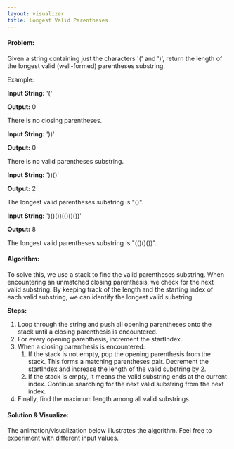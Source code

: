 ```yaml
---
layout: visualizer
title: Longest Valid Parentheses
---
```


#### Problem:

Given a string containing just the characters '(' and ')', return the length of the longest valid (well-formed) parentheses substring.

Example: 

**Input String:** '('

**Output:** 0

There is no closing parentheses.

**Input String:** '))'

**Output:** 0

There is no valid parentheses substring.

**Input String:** '))()'

**Output:** 2

The longest valid parentheses substring is "()".

**Input String:** ')()())(()()())'

**Output:** 8

The longest valid parentheses substring is "(()()())".

#### Algorithm:

To solve this, we use a stack to find the valid parentheses substring. When encountering an unmatched closing parenthesis, we check for the next valid substring. By keeping track of the length and the starting index of each valid substring, we can identify the longest valid substring.

**Steps:**

1. Loop through the string and push all opening parentheses onto the stack until a closing parenthesis is encountered.
2. For every opening parenthesis, increment the startIndex.
3. When a closing parenthesis is encountered:
    1. If the stack is not empty, pop the opening parenthesis from the stack. This forms a matching parentheses pair. Decrement the startIndex and increase the length of the valid substring by 2.
    2. If the stack is empty, it means the valid substring ends at the current index. Continue searching for the next valid substring from the next index.
4. Finally, find the maximum length among all valid substrings.

#### Solution & Visualize:

The animation/visualization below illustrates the algorithm. Feel free to experiment with different input values.

